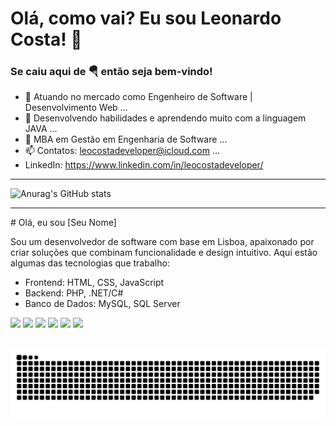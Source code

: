 <h1> Olá, como vai? Eu sou Leonardo Costa! 👋 </h1>

<h3> Se caiu aqui de 🪂 então seja bem-vindo! </h3>

- 🔭 Atuando no mercado como Engenheiro de Software | Desenvolvimento Web ...
- 🌱 Desenvolvendo habilidades e aprendendo muito com a linguagem JAVA ...
- 👯 MBA em Gestão em Engenharia de Software ...
- 📫 Contatos: leocostadeveloper@icloud.com ...
- LinkedIn: https://www.linkedin.com/in/leocostadeveloper/

<hr>

![Anurag's GitHub stats](https://github-readme-stats.vercel.app/api?username=leocostarj22&show_icons=true&theme=tokyonight)

<hr>

<div style="align: center">
# Olá, eu sou [Seu Nome]

Sou um desenvolvedor de software com base em Lisboa, apaixonado por criar soluções que combinam funcionalidade e design intuitivo. Aqui estão algumas das tecnologias que trabalho:

- Frontend: HTML, CSS, JavaScript
- Backend: PHP, .NET/C#
- Banco de Dados: MySQL, SQL Server

<img src="https://img.shields.io/badge/-HTML-E34F26?style=flat&logo=html5&logoColor=white" height="40" />
<img src="https://img.shields.io/badge/-CSS-1572B6?style=flat&logo=css3&logoColor=white" height="40" />
<img src="https://img.shields.io/badge/-JavaScript-F7DF1E?style=flat&logo=javascript&logoColor=black" height="40" />
<img src="https://img.shields.io/badge/-PHP-777BB4?style=flat&logo=php&logoColor=white" height="40" />
<img src="https://img.shields.io/badge/-.NET-512BD4?style=flat&logo=.net&logoColor=white" height="40" />
<img src="https://img.shields.io/badge/-C%23-239120?style=flat&logo=c-sharp&logoColor=white" height="40" />

</div>
<br>
<div>

  ![GitHub Snake Light](https://raw.githubusercontent.com/Platane/snk/output/github-contribution-grid-snake.svg)
  
</div>

